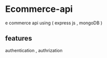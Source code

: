# Ecommerce-api
e commerce api using ( express js , mongoDB )
## features
authentication , authrization 